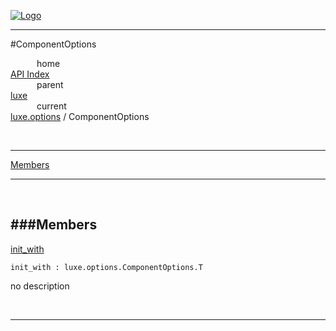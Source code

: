 
[![Logo](../../../images/logo.png)](../../../index.html)

---

#ComponentOptions


&emsp;&emsp;&emsp;home   
[API Index](../../../api/index.html#luxe.options)   
&emsp;&emsp;&emsp;parent    
[luxe](../)     
&emsp;&emsp;&emsp;current    
[luxe.options](./) / ComponentOptions

<br/>

---


[Members](#Members)   


---

&nbsp;   

<a class="lift" name="Members" ></a>
###Members   
---
<a class="lift" name="init_with" href="#init_with">init_with</a>



`init_with : luxe.options.ComponentOptions.T`

<span class="small_desc_flat"> no description </span>   



&nbsp;
&nbsp;
&nbsp;

---  


&nbsp;   
&nbsp;   
